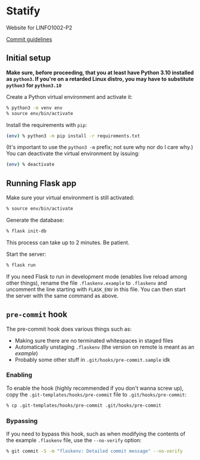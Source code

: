 # Statify
Website for LINFO1002-P2

[Commit guidelines](https://github.com/obsproject/obs-studio/blob/master/CONTRIBUTING.rst#commit-guidelines)

## Initial setup

**Make sure, before proceeding, that you at least have Python 3.10 installed as `python3`. If you're on a retarded Linux distro, you may have to substitute `python3` for `python3.10`**

Create a Python virtual environment and activate it:

```sh
% python3 -m venv env
% source env/bin/activate
```

Install the requirements with `pip`:

```sh
(env) % python3 -m pip install -r requirements.txt
```

(It's important to use the `python3 -m` prefix; not sure why nor do I care why.)
You can deactivate the virtual environment by issuing:

```sh
(env) % deactivate
```

## Running Flask app

Make sure your virtual environment is still activated:

```sh
% source env/bin/activate
```

Generate the database:

```sh
% flask init-db
```

This process can take up to 2 minutes. Be patient.

Start the server:

```sh
% flask run
```

If you need Flask to run in development mode (enables live reload among other things), rename the file `.flaskenv.example` to `.flaskenv` and uncomment the line starting with `FLASK_ENV` in this file. You can then start the server with the same command as above.

## `pre-commit` hook

The pre-commit hook does various things such as:

- Making sure there are no terminated whitespaces in staged files
- Automatically unstaging `.flaskenv` (the version on remote is meant as an *example*)
- Probably some other stuff in `.git/hooks/pre-commit.sample` idk

### Enabling

To enable the hook (highly recommended if you don't wanna screw up), copy the `.git-templates/hooks/pre-commit` file to `.git/hooks/pre-commit`:

```sh
% cp .git-templates/hooks/pre-commit .git/hooks/pre-commit
```

### Bypassing

If you need to bypass this hook, such as when modifying the contents of the example `.flaskenv` file, use the `--no-verify` option:

```sh
% git commit -S -m "flaskenv: Detailed commit message" --no-verify
```
